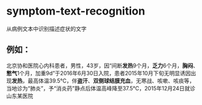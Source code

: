 # symptom-text-recognition
从病例文本中识别描述症状的文字

例如：
--
北京协和医院心内科患者，男性，43岁，因“间断**发热**9个月，**乏力**6个月，**胸闷**、**憋气**1个月，加重9d”于2016年6月30日入院，患者2015年10月下旬无明显诱因出现**发热**，最高体温39.5℃，伴**盗汗**、**双侧球结膜充血**，无寒战、咳嗽、咳痰等，当地诊为“肺炎”，予“消炎药”静点后体温高峰降至37.5℃，2015年12月24日就诊山东某医院
